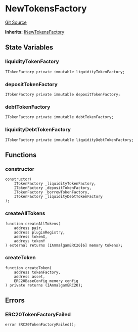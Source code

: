 # NewTokensFactory
[Git Source](https://github.com/Ammalgam-Protocol/core-v1/blob/6e61b51e90091137f7e2abb147c11731a6d4681e/contracts/factories/NewTokensFactory.sol)

**Inherits:**
[INewTokensFactory](/contracts/interfaces/factories/INewTokensFactory.sol/interface.INewTokensFactory.md)


## State Variables
### liquidityTokenFactory

```solidity
ITokenFactory private immutable liquidityTokenFactory;
```


### depositTokenFactory

```solidity
ITokenFactory private immutable depositTokenFactory;
```


### debtTokenFactory

```solidity
ITokenFactory private immutable debtTokenFactory;
```


### liquidityDebtTokenFactory

```solidity
ITokenFactory private immutable liquidityDebtTokenFactory;
```


## Functions
### constructor


```solidity
constructor(
    ITokenFactory _liquidityTokenFactory,
    ITokenFactory _depositTokenFactory,
    ITokenFactory _borrowTokenFactory,
    ITokenFactory _liquidityDebtTokenFactory
);
```

### createAllTokens


```solidity
function createAllTokens(
    address pair,
    address pluginRegistry,
    address tokenX,
    address tokenY
) external returns (IAmmalgamERC20[6] memory tokens);
```

### createToken


```solidity
function createToken(
    address tokenFactory,
    address asset,
    ERC20BaseConfig memory config
) private returns (IAmmalgamERC20);
```

## Errors
### ERC20TokenFactoryFailed

```solidity
error ERC20TokenFactoryFailed();
```

